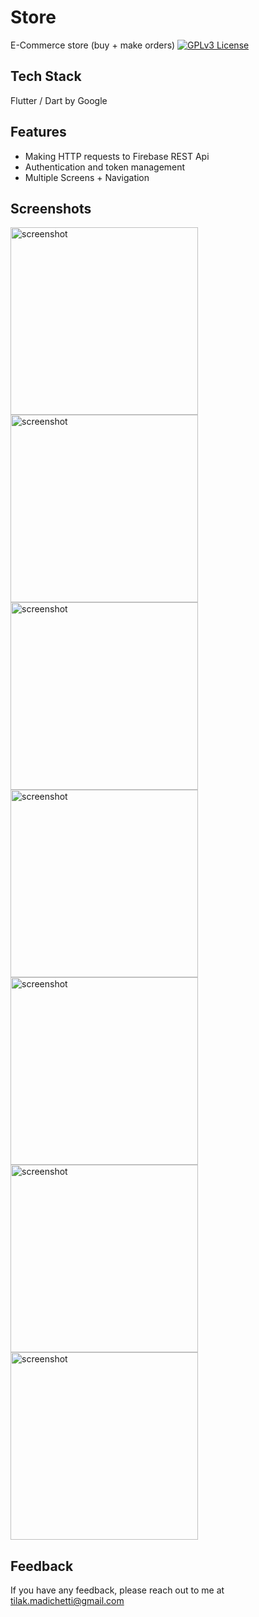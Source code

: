 # Store

E-Commerce store (buy + make orders)
[![GPLv3 License](https://img.shields.io/badge/License-GPL%20v3-yellow.svg)](https://opensource.org/licenses/)

## Tech Stack

Flutter / Dart by Google
## Features

- Making HTTP requests to Firebase REST Api
- Authentication and token management
- Multiple Screens + Navigation

## Screenshots


<img src="https://res.cloudinary.com/returnoftheking/image/upload/v1627510119/my_shop/Screenshot_1627508843_mdof5g.png" alt="screenshot" width="300" />

<img src="https://res.cloudinary.com/returnoftheking/image/upload/v1627510118/my_shop/Screenshot_1627509009_otxj1q.png" alt="screenshot" width="300" />

<img src="https://res.cloudinary.com/returnoftheking/image/upload/v1627510123/my_shop/Screenshot_1627508381_olwdvi.png" alt="screenshot" width="300" />

<img src="https://res.cloudinary.com/returnoftheking/image/upload/v1627510109/my_shop/Screenshot_1627509063_zendey.png" alt="screenshot" width="300" />

<img src="https://res.cloudinary.com/returnoftheking/image/upload/v1627510104/my_shop/Screenshot_1627509042_lrq4rp.png" alt="screenshot" width="300" />

<img src="https://res.cloudinary.com/returnoftheking/image/upload/v1627510125/my_shop/Screenshot_1627508427_e9vdja.png" alt="screenshot" width="300" />

<img src="https://res.cloudinary.com/returnoftheking/image/upload/v1627510115/my_shop/Screenshot_1627508985_k1yhgz.png" alt="screenshot" width="300" />


## Feedback

If you have any feedback, please reach out to me at tilak.madichetti@gmail.com



